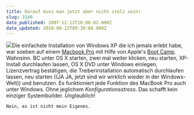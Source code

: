 ```yaml
---
title: Darauf muss man jetzt aber nicht stolz sein!
slug: 3148
date_published: 2007-12-12T18:06:02.000Z
date_updated: 2018-08-22T09:39:04.000Z
---
```


![](//img89.imageshack.us/img89/9167/bootcampassistant200710ku1.gif)Die einfachste Installation von Windows XP die ich jemals erlebt habe, war soeben auf einem [Macbook Pro](http://www.apple.com/de/macbookpro/) mit Hilfe von Apple's [Boot Camp](http://www.apple.com/de/macosx/features/bootcamp.html). Wahnsinn. BC unter OS X starten, zwei mal weiter klicken, neu starten, XP-Install durchlaufen lassen, OS X DVD unter Windows einlegen, Lizenzvertrag bestätigen, die Treiberinstallation automatisch durchlaufen lassen, neu starten ((JA JA, jetzt sind wir wirklich wieder in der Windows-Welt)) und benutzen. Es funktioniert jede Funktion des MacBook Pro auch unter Windows. Ohne jeglichem *Konfigurationsstress*. Das schafft kein einziger Systembuilder. *Unglaublich*!

`Nein, es ist nicht mein Eigenes.`
